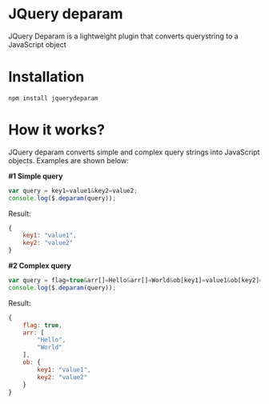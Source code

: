 # JQuery deparam
JQuery Deparam is a lightweight plugin that converts querystring to a JavaScript object

# Installation
```
npm install jquerydeparam
```

# How it works?
JQuery deparam converts simple and complex query strings into JavaScript objects. Examples are shown below:

<b>#1 Simple query</b>
```js
var query = key1=value1&key2=value2;
console.log($.deparam(query));
```
Result:
```js
{
    key1: "value1",
    key2: "value2"
}
```

<b>#2 Complex query</b>
```js
var query = flag=true&arr[]=Hello&arr[]=World&ob[key1]=value1&ob[key2]=value2;
console.log($.deparam(query));
```
Result:
```js
{
    flag: true,
    arr: [
        "Hello",
        "World"
    ],
    ob: {
        key1: "value1",
        key2: "value2"
    }
}
```
